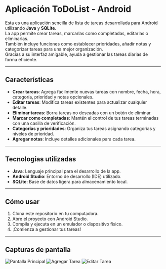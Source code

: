 # Aplicación ToDoList - Android

Esta es una aplicación sencilla de lista de tareas desarrollada para Android utilizando **Java** y **SQLite**.  
La app permite crear tareas, marcarlas como completadas, editarlas o eliminarlas.  
También incluye funciones como establecer prioridades, añadir notas y categorizar tareas para una mejor organización.  
Gracias a su interfaz amigable, ayuda a gestionar las tareas diarias de forma eficiente.

---

## Características

- **Crear tareas**: Agrega fácilmente nuevas tareas con nombre, fecha, hora, categoría, prioridad y notas opcionales.
- **Editar tareas**: Modifica tareas existentes para actualizar cualquier detalle.
- **Eliminar tareas**: Borra tareas no deseadas con un botón de eliminar.
- **Marcar como completadas**: Mantén el control de tus tareas terminadas con una casilla de verificación.
- **Categorías y prioridades**: Organiza tus tareas asignando categorías y niveles de prioridad.
- **Agregar notas**: Incluye detalles adicionales para cada tarea.

---

## Tecnologías utilizadas

- **Java**: Lenguaje principal para el desarrollo de la app.
- **Android Studio**: Entorno de desarrollo (IDE) utilizado.
- **SQLite**: Base de datos ligera para almacenamiento local.

---

## Cómo usar

1. Clona este repositorio en tu computadora.
2. Abre el proyecto con Android Studio.
3. Compila y ejecuta en un emulador o dispositivo físico.
4. ¡Comienza a gestionar tus tareas!

---

## Capturas de pantalla

![Pantalla Principal](app/Tasks.png)
![Agregar Tarea](app/add_tasks.png)
![Editar Tarea](app/edit_tasks.png)
